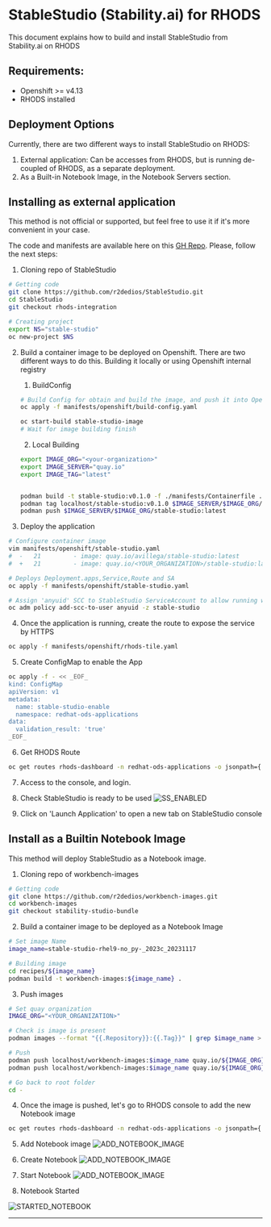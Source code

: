 # StableStudio (Stability.ai) for RHODS
This document explains how to build and install StableStudio from Stability.ai
on RHODS

## Requirements:
- Openshift >= v4.13
- RHODS installed


## Deployment Options
Currently, there are two different ways to install StableStudio on RHODS:
  1. External application: Can be accesses from RHODS, but is running de-coupled
     of RHODS, as a separate deployment.
  2. As a Built-in Notebook Image, in the Notebook Servers section.


## Installing as external application
This method is not official or supported, but feel free to use it if it's more
convenient in your case.

The code and manifests are available here on this [GH Repo]( https://github.com/r2dedios/StableStudio/tree/rhods-integration).
Please, follow the next steps:

1. Cloning repo of StableStudio
```sh
# Getting code
git clone https://github.com/r2dedios/StableStudio.git
cd StableStudio
git checkout rhods-integration

# Creating project
export NS="stable-studio"
oc new-project $NS
```

2. Build a container image to be deployed on Openshift. There are two different
   ways to do this. Building it locally or using Openshift internal registry

    1. BuildConfig
    ```sh
    # Build Config for obtain and build the image, and push it into Openshift internal registry
    oc apply -f manifests/openshift/build-config.yaml

    oc start-build stable-studio-image
    # Wait for image building finish
    ```

    2. Local Building
    ```sh
    export IMAGE_ORG="<your-organization>"
    export IMAGE_SERVER="quay.io"
    export IMAGE_TAG="latest"


    podman build -t stable-studio:v0.1.0 -f ./manifests/Containerfile .
    podman tag localhost/stable-studio:v0.1.0 $IMAGE_SERVER/$IMAGE_ORG/stable-studio:latest
    podman push $IMAGE_SERVER/$IMAGE_ORG/stable-studio:latest
    ```

3. Deploy the application
```sh
# Configure container image
vim manifests/openshift/stable-studio.yaml
#  -   21         - image: quay.io/avillega/stable-studio:latest
#  +   21         - image: quay.io/<YOUR_ORGANIZATION>/stable-studio:latest

# Deploys Deployment.apps,Service,Route and SA
oc apply -f manifests/openshift/stable-studio.yaml

# Assign 'anyuid' SCC to StableStudio ServiceAccount to allow running with an specific UID
oc adm policy add-scc-to-user anyuid -z stable-studio
```

4. Once the application is running, create the route to expose the service by HTTPS
```sh
oc apply -f manifests/openshift/rhods-tile.yaml
```

5. Create ConfigMap to enable the App
```sh
oc apply -f - << _EOF_
kind: ConfigMap
apiVersion: v1
metadata:
  name: stable-studio-enable
  namespace: redhat-ods-applications
data:
  validation_result: 'true'
_EOF_
```

6. Get RHODS Route
```sh
oc get routes rhods-dashboard -n redhat-ods-applications -o jsonpath={.spec.host}
```

7. Access to the console, and login.

8. Check StableStudio is ready to be used
![SS_ENABLED](./doc/rhods_enabled_tile.png "SS")

9. Click on 'Launch Application' to open a new tab on StableStudio console





## Install as a Builtin Notebook Image
This method will deploy StableStudio as a Notebook image.

1. Cloning repo of workbench-images
```sh
# Getting code
git clone https://github.com/r2dedios/workbench-images.git
cd workbench-images
git checkout stability-studio-bundle
```

2. Build a container image to be deployed as a Notebook Image
```sh
# Set image Name
image_name=stable-studio-rhel9-no_py-_2023c_20231117

# Building image
cd recipes/${image_name}
podman build -t workbench-images:${image_name} .
```

3. Push images
```sh
# Set quay organization
IMAGE_ORG="<YOUR_ORGANIZATION>"

# Check is image is present
podman images --format "{{.Repository}}:{{.Tag}}" | grep $image_name > /dev/null 2>&1

# Push
podman push localhost/workbench-images:$image_name quay.io/${IMAGE_ORG}/workbench-images:$image_name
podman push localhost/workbench-images:$image_name quay.io/${IMAGE_ORG}/workbench-images:${image_name::-8}latest

# Go back to root folder
cd -
```

4. Once the image is pushed, let's go to RHODS console to add the new Notebook image
```sh
oc get routes rhods-dashboard -n redhat-ods-applications -o jsonpath={.spec.host}
```

5. Add Notebook image
![ADD_NOTEBOOK_IMAGE](./doc/add_notebook_image.png "Notebook Image")

6. Create Notebook
![ADD_NOTEBOOK_IMAGE](./doc/create_notebook_1.png "Creating Notebook")

7. Start Notebook
![ADD_NOTEBOOK_IMAGE](./doc/create_notebook_2.png "Starting Notebook")

8. Notebook Started

![STARTED_NOTEBOOK](./doc/starting_server_1.png "Started Notebook")

---
